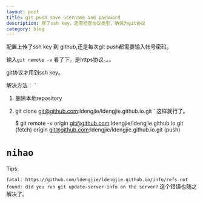 ```yaml
---
layout: post
title: git push save username and password
description: 除了ssh key，还需检查协议类型，确保为git协议 
category: blog 
---
```


配置上传了ssh key 到 github,还是每次git push都需要输入帐号密码。


输入`git remote -v` 看了下，是https协议。。。

git协议才用到ssh key。

解决方法：
`
1. 删除本地repository
2. git clone git@github.com:ldengjie/ldengjie.github.io.git
`
这样就行了。

    $ git remote -v
    origin  git@github.com:ldengjie/ldengjie.github.io.git (fetch)
    origin  git@github.com:ldengjie/ldengjie.github.io.git (push)


`
nihao
`
===

Tips:

`
fatal: https://github.com/ldengjie/ldengjie.github.io/info/refs not found: did you run git update-server-info on the server?
`
这个错误也随之解决了。

